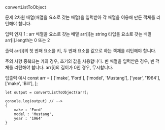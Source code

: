 convertListToObject

문제
    2차원 배열(배열을 요소로 갖는 배열)을 입력받아 각 배열을 이용해 만든 객체를 리턴해야 합니다.

입력
    인자 1 : arr
    배열을 요소로 갖는 배열
    arr[i]는 string 타입을 요소로 갖는 배열
    arr[i].length는 0 또는 2

출력
    arr[i]의 첫 번째 요소를 키, 두 번째 요소를 값으로 하는 객체를 리턴해야 합니다.

주의 사항
    중복되는 키의 경우, 초기의 값을 사용합니다.
    빈 배열을 입력받은 경우, 빈 객체를 리턴해야 합니다.
    arr[i]의 길이가 0인 경우, 무시합니다.

입출력 예시
    const arr = [
        ['make', 'Ford'],
        ['model', 'Mustang'],
        ['year', '1964'],
        ['make', 'Bill'],
    ];

    let output = convertListToObject(arr);

    console.log(output) // -->
    {
        make : 'Ford'
        model : 'Mustang',
        year : '1964'
    }
